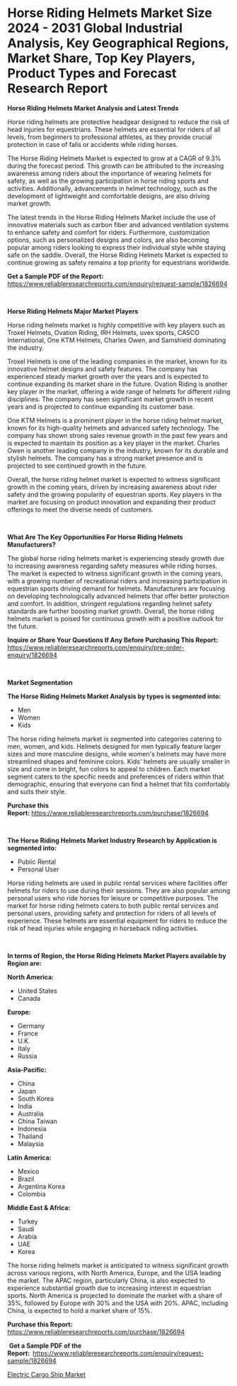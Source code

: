 <p><h1>Horse Riding Helmets Market Size 2024 - 2031 Global Industrial Analysis, Key Geographical Regions, Market Share, Top Key Players, Product Types and Forecast Research Report</h1></p><p><strong>Horse Riding Helmets Market Analysis and Latest Trends</strong></p>
<p><p>Horse riding helmets are protective headgear designed to reduce the risk of head injuries for equestrians. These helmets are essential for riders of all levels, from beginners to professional athletes, as they provide crucial protection in case of falls or accidents while riding horses.</p><p>The Horse Riding Helmets Market is expected to grow at a CAGR of 9.3% during the forecast period. This growth can be attributed to the increasing awareness among riders about the importance of wearing helmets for safety, as well as the growing participation in horse riding sports and activities. Additionally, advancements in helmet technology, such as the development of lightweight and comfortable designs, are also driving market growth.</p><p>The latest trends in the Horse Riding Helmets Market include the use of innovative materials such as carbon fiber and advanced ventilation systems to enhance safety and comfort for riders. Furthermore, customization options, such as personalized designs and colors, are also becoming popular among riders looking to express their individual style while staying safe on the saddle. Overall, the Horse Riding Helmets Market is expected to continue growing as safety remains a top priority for equestrians worldwide.</p></p>
<p><strong>Get a Sample PDF of the Report:&nbsp;</strong> <a href="https://www.reliableresearchreports.com/enquiry/request-sample/1826694">https://www.reliableresearchreports.com/enquiry/request-sample/1826694</a></p>
<p>&nbsp;</p>
<p><strong>Horse Riding Helmets Major Market Players</strong></p>
<p><p>Horse riding helmets market is highly competitive with key players such as Troxel Helmets, Ovation Riding, IRH Helmets, uvex sports, CASCO International, One KTM Helmets, Charles Owen, and Samshield dominating the industry. </p><p>Troxel Helmets is one of the leading companies in the market, known for its innovative helmet designs and safety features. The company has experienced steady market growth over the years and is expected to continue expanding its market share in the future. Ovation Riding is another key player in the market, offering a wide range of helmets for different riding disciplines. The company has seen significant market growth in recent years and is projected to continue expanding its customer base.</p><p>One KTM Helmets is a prominent player in the horse riding helmet market, known for its high-quality helmets and advanced safety technology. The company has shown strong sales revenue growth in the past few years and is expected to maintain its position as a key player in the market. Charles Owen is another leading company in the industry, known for its durable and stylish helmets. The company has a strong market presence and is projected to see continued growth in the future.</p><p>Overall, the horse riding helmet market is expected to witness significant growth in the coming years, driven by increasing awareness about rider safety and the growing popularity of equestrian sports. Key players in the market are focusing on product innovation and expanding their product offerings to meet the diverse needs of customers.</p></p>
<p>&nbsp;</p>
<p><strong>What Are The Key Opportunities For Horse Riding Helmets Manufacturers?</strong></p>
<p><p>The global horse riding helmets market is experiencing steady growth due to increasing awareness regarding safety measures while riding horses. The market is expected to witness significant growth in the coming years, with a growing number of recreational riders and increasing participation in equestrian sports driving demand for helmets. Manufacturers are focusing on developing technologically advanced helmets that offer better protection and comfort. In addition, stringent regulations regarding helmet safety standards are further boosting market growth. Overall, the horse riding helmets market is poised for continuous growth with a positive outlook for the future.</p></p>
<p><strong>Inquire or Share Your Questions If Any Before Purchasing This Report:</strong> <a href="https://www.reliableresearchreports.com/enquiry/pre-order-enquiry/1826694">https://www.reliableresearchreports.com/enquiry/pre-order-enquiry/1826694</a></p>
<p>&nbsp;</p>
<p><strong>Market Segmentation</strong></p>
<p><strong>The Horse Riding Helmets Market Analysis by types is segmented into:</strong></p>
<p><ul><li>Men</li><li>Women</li><li>Kids</li></ul></p>
<p><p>The horse riding helmets market is segmented into categories catering to men, women, and kids. Helmets designed for men typically feature larger sizes and more masculine designs, while women's helmets may have more streamlined shapes and feminine colors. Kids' helmets are usually smaller in size and come in bright, fun colors to appeal to children. Each market segment caters to the specific needs and preferences of riders within that demographic, ensuring that everyone can find a helmet that fits comfortably and suits their style.</p></p>
<p><strong>Purchase this Report:&nbsp;</strong><a href="https://www.reliableresearchreports.com/purchase/1826694">https://www.reliableresearchreports.com/purchase/1826694</a></p>
<p>&nbsp;</p>
<p><strong>The Horse Riding Helmets Market Industry Research by Application is segmented into:</strong></p>
<p><ul><li>Public Rental</li><li>Personal User</li></ul></p>
<p><p>Horse riding helmets are used in public rental services where facilities offer helmets for riders to use during their sessions. They are also popular among personal users who ride horses for leisure or competitive purposes. The market for horse riding helmets caters to both public rental services and personal users, providing safety and protection for riders of all levels of experience. These helmets are essential equipment for riders to reduce the risk of head injuries while engaging in horseback riding activities.</p></p>
<p>&nbsp;</p>
<p><strong>In terms of Region, the Horse Riding Helmets Market Players available by Region are:</strong></p>
<p>
    <p> <strong> North America: </strong>
        <ul>
            <li>United States</li>
            <li>Canada</li>
        </ul>
        </p> 
    <p> <strong> Europe: </strong>
        <ul>
            <li>Germany</li>
            <li>France</li>
            <li>U.K.</li>
            <li>Italy</li>
            <li>Russia</li>
        </ul>
        </p> 
    <p> <strong> Asia-Pacific: </strong>
        <ul>
            <li>China</li>
            <li>Japan</li>
            <li>South Korea</li>
            <li>India</li>
            <li>Australia</li>
            <li>China Taiwan</li>
            <li>Indonesia</li>
            <li>Thailand</li>
            <li>Malaysia</li>
        </ul>
        </p> 
    <p> <strong> Latin America: </strong>
        <ul>
            <li>Mexico</li>
            <li>Brazil</li>
            <li>Argentina Korea</li>
            <li>Colombia</li>
        </ul>
        </p> 
    <p> <strong> Middle East & Africa: </strong>
        <ul>
            <li>Turkey</li>
            <li>Saudi</li>
            <li>Arabia</li>
            <li>UAE</li>
            <li>Korea</li>
        </ul>
    </p>
    </p>
<p><p>The horse riding helmets market is anticipated to witness significant growth across various regions, with North America, Europe, and the USA leading the market. The APAC region, particularly China, is also expected to experience substantial growth due to increasing interest in equestrian sports. North America is projected to dominate the market with a share of 35%, followed by Europe with 30% and the USA with 20%. APAC, including China, is expected to hold a market share of 15%.</p></p>
<p><strong>Purchase this Report: </strong><a href="https://www.reliableresearchreports.com/purchase/1826694">https://www.reliableresearchreports.com/purchase/1826694</a></p>
<p>&nbsp;<strong>Get a Sample PDF of the Report:&nbsp;&nbsp;</strong><a href="https://www.reliableresearchreports.com/enquiry/request-sample/1826694">https://www.reliableresearchreports.com/enquiry/request-sample/1826694</a></p>
<p><strong></strong></p>
<p><p><a href="https://nifty-kite-d51.notion.site/Electric-Cargo-Ship-Market-Provides-a-Comprehensive-Analysis-Including-a-Macro-Overview-of-the-Marke-29d255d7d156464eb3b6625aca02f0c6">Electric Cargo Ship Market</a></p></p>